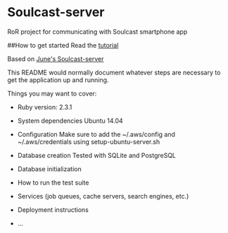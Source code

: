 # Soulcast-server
RoR project for communicating with Soulcast smartphone app

##How to get started
Read the [tutorial](GETTINGSTARTED.md)

Based on [June's Soulcast-server](https://github.com/kimjune01/Soulcast-server)


This README would normally document whatever steps are necessary to get the
application up and running.

Things you may want to cover:

* Ruby version:
2.3.1

* System dependencies
Ubuntu 14.04

* Configuration
Make sure to add the ~/.aws/config and ~/.aws/credentials using setup-ubuntu-server.sh

* Database creation
Tested with SQLite and PostgreSQL

* Database initialization

* How to run the test suite

* Services (job queues, cache servers, search engines, etc.)

* Deployment instructions

* ...
